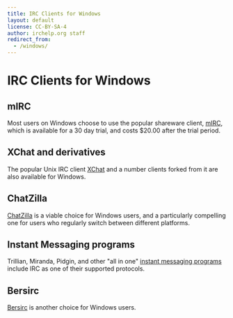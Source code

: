 ```yaml
---
title: IRC Clients for Windows
layout: default
license: CC-BY-SA-4
author: irchelp.org staff
redirect_from:
  - /windows/
---
```


# IRC Clients for Windows


## mIRC
Most users on Windows choose to use the popular shareware client, [mIRC](/irchelp/clients/windows/mirc/), which is available for a 30 day trial, and costs $20.00 after the trial period.

## XChat and derivatives
The popular Unix IRC client [XChat](/irchelp/clients/windows/xchat.html) and a number clients forked from it are also available for Windows.

## ChatZilla
[ChatZilla](/irchelp/clients/cross/chatzilla.html) is a viable choice for Windows users, and a particularly compelling one for users who regularly switch between different platforms.

## Instant Messaging programs

Trillian, Miranda, Pidgin, and other "all in one" [instant messaging programs](/irchelp/clients/windows/instantmessage.html) include IRC as one of their supported protocols.

## Bersirc
[Bersirc](/irchelp/clients/windows/bersirc.html) is another choice for Windows users.
